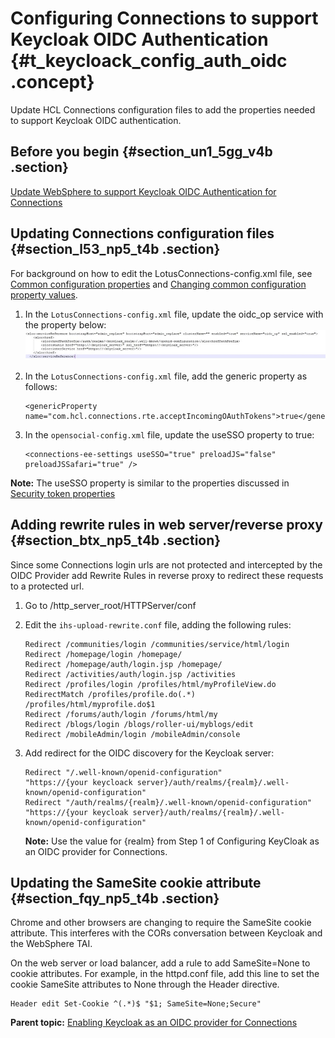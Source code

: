 # Configuring Connections to support Keycloak OIDC Authentication {#t_keycloack_config_auth_oidc .concept}

Update HCL Connections configuration files to add the properties needed to support Keycloak OIDC authentication.

## Before you begin {#section_un1_5gg_v4b .section}

[Update WebSphere to support Keycloak OIDC Authentication for Connections](t_keycloak_oidc_websphere.md)

## Updating Connections configuration files {#section_l53_np5_t4b .section}

For background on how to edit the LotusConnections-config.xml file, see [Common configuration properties](../admin/r_admin_common_props.md) and [Changing common configuration property values](../admin/t_admin_common_changing_config.md).



1. In the `LotusConnections-config.xml` file, update the oidc_op service with the property below: <br> ![keycloak_config_oidc_op.jpg](keycloak_config_oidc_op.jpg)</br>  
1. In the `LotusConnections-config.xml` file, add the generic property as follows:

    ```
    <genericProperty name="com.hcl.connections.rte.acceptIncomingOAuthTokens">true</genericProperty>
    ```

2.  In the `opensocial-config.xml` file, update the useSSO property to true:

    ```
    <connections-ee-settings useSSO="true" preloadJS="false" preloadJSSafari="true" />
    ```
**Note:** The useSSO property is similar to the properties discussed in [Security token properties](../admin/r_admin_oauth_security__token_props.md) 

## Adding rewrite rules in web server/reverse proxy {#section_btx_np5_t4b .section}

Since some Connections login urls are not protected and intercepted by the OIDC Provider add Rewrite Rules in reverse proxy to redirect these requests to a protected url.

1.  Go to /http\_server\_root/HTTPServer/conf
2.  Edit the `ihs-upload-rewrite.conf` file, adding the following rules:

    ```
    Redirect /communities/login /communities/service/html/login
    Redirect /homepage/login /homepage/	
    Redirect /homepage/auth/login.jsp /homepage/
    Redirect /activities/auth/login.jsp /activities
    Redirect /profiles/login /profiles/html/myProfileView.do
    RedirectMatch /profiles/profile.do(.*) /profiles/html/myprofile.do$1
    Redirect /forums/auth/login /forums/html/my
    Redirect /blogs/login /blogs/roller-ui/myblogs/edit
    Redirect /mobileAdmin/login /mobileAdmin/console
    ```

3.  Add redirect for the OIDC discovery for the Keycloak server:

    ```
    Redirect "/.well-known/openid-configuration"  
    "https://{your keycloack server}/auth/realms/{realm}/.well-known/openid-configuration"
    Redirect "/auth/realms/{realm}/.well-known/openid-configuration"  
    "https://{your keycloak server}/auth/realms/{realm}/.well-known/openid-configuration" 
    ```

    **Note:** Use the value for {realm} from Step 1 of Configuring KeyCloak as an OIDC provider for Connections.


## Updating the SameSite cookie attribute {#section_fqy_np5_t4b .section}

Chrome and other browsers are changing to require the SameSite cookie attribute. This interferes with the CORs conversation between Keycloak and the WebSphere TAI. 

On the web server or load balancer, add a rule to add SameSite=None to cookie attributes. For example, in the httpd.conf file, add this line to set the cookie SameSite attributes to None through the Header directive.

```
Header edit Set-Cookie ^(.*)$ "$1; SameSite=None;Secure"
```

**Parent topic:** [Enabling Keycloak as an OIDC provider for Connections](../secure/c_keycloak_oidc.md)

